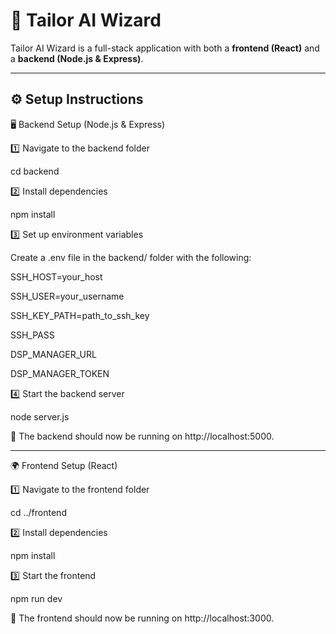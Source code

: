 # 🚀 Tailor AI Wizard

Tailor AI Wizard is a full-stack application with both a **frontend (React)** and a **backend (Node.js & Express)**.

---

## ⚙️ **Setup Instructions**

🖥️ Backend Setup (Node.js & Express)

1️⃣ Navigate to the backend folder

cd backend

2️⃣ Install dependencies

npm install

3️⃣ Set up environment variables

Create a .env file in the backend/ folder with the following:

SSH_HOST=your_host

SSH_USER=your_username

SSH_KEY_PATH=path_to_ssh_key

SSH_PASS

DSP_MANAGER_URL

DSP_MANAGER_TOKEN

4️⃣ Start the backend server

node server.js

🚀 The backend should now be running on http://localhost:5000.


---------------------------


🌍 Frontend Setup (React)

1️⃣ Navigate to the frontend folder

cd ../frontend

2️⃣ Install dependencies

npm install

3️⃣ Start the frontend

npm run dev

🚀 The frontend should now be running on http://localhost:3000.

